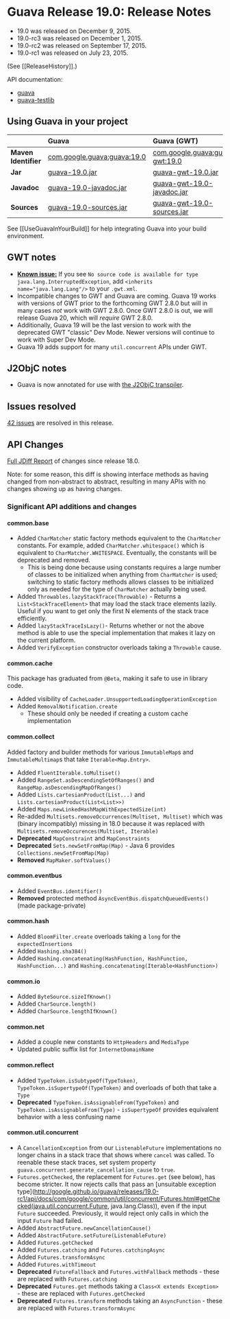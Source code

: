 # Guava Release 19.0: Release Notes

  * 19.0 was released on December 9, 2015.
  * 19.0-rc3 was released on December 1, 2015.
  * 19.0-rc2 was released on September 17, 2015.
  * 19.0-rc1 was released on July 23, 2015.

(See [[ReleaseHistory]].)

API documentation:
  * [guava](http://google.github.io/guava/releases/19.0/api/docs/)
  * [guava-testlib](http://www.javadoc.io/doc/com.google.guava/guava-testlib/19.0)

## Using Guava in your project

|     | **Guava** | **Guava (GWT)** |
|:----|:----------|:----------------|
| **Maven Identifier** | [com.google.guava:guava:19.0](http://search.maven.org/#artifactdetails%7Ccom.google.guava%7Cguava%7C19.0%7Cbundle) | [com.google.guava:guava-gwt:19.0](http://search.maven.org/#artifactdetails%7Ccom.google.guava%7Cguava-gwt%7C19.0%7Cbundle) |
| **Jar** | [guava-19.0.jar](http://search.maven.org/remotecontent?filepath=com/google/guava/guava/19.0/guava-19.0.jar) | [guava-gwt-19.0.jar](http://search.maven.org/remotecontent?filepath=com/google/guava/guava-gwt/19.0/guava-gwt-19.0.jar) |
| **Javadoc** | [guava-19.0-javadoc.jar](http://search.maven.org/remotecontent?filepath=com/google/guava/guava/19.0/guava-19.0-javadoc.jar) | [guava-gwt-19.0-javadoc.jar](http://search.maven.org/remotecontent?filepath=com/google/guava/guava-gwt/19.0/guava-gwt-19.0-javadoc.jar) |
| **Sources** | [guava-19.0-sources.jar](http://search.maven.org/remotecontent?filepath=com/google/guava/guava/19.0/guava-19.0-sources.jar) | [guava-gwt-19.0-sources.jar](http://search.maven.org/remotecontent?filepath=com/google/guava/guava-gwt/19.0/guava-gwt-19.0-sources.jar) |

See [[UseGuavaInYourBuild]] for help integrating Guava into your build environment.

## GWT notes

- [**Known issue:**](https://github.com/google/guava/issues/2638) If you see `No source code is available for type java.lang.InterruptedException`, add `<inherits name="java.lang.Lang"/>` to your `.gwt.xml`.
- Incompatible changes to GWT and Guava are coming. Guava 19 works with versions of GWT prior to the forthcoming GWT 2.8.0 but will in many cases *not* work with GWT 2.8.0. Once GWT 2.8.0 is out, we will release Guava 20, which will *require* GWT 2.8.0.
- Additionally, Guava 19 will be the last version to work with the deprecated GWT "classic" Dev Mode. Newer versions will continue to work with Super Dev Mode.
- Guava 19 adds support for many `util.concurrent` APIs under GWT.

## J2ObjC notes

- Guava is now annotated for use with [the J2ObjC transpiler](http://j2objc.org/).

## Issues resolved

[42 issues](https://github.com/google/guava/issues?q=milestone%3A19.0+is%3Aclosed) are resolved in this release.

## API Changes

[Full JDiff Report](http://google.github.io/guava/releases/19.0/api/diffs/) of changes since release 18.0.

Note: for some reason, this diff is showing interface methods as having changed from non-abstract to abstract, resulting in many APIs with no changes showing up as having changes.

### Significant API additions and changes

#### common.base

  * Added `CharMatcher` static factory methods equivalent to the `CharMatcher` constants. For example, added `CharMatcher.whitespace()` which is equivalent to `CharMatcher.WHITESPACE`. Eventually, the constants will be deprecated and removed.
    * This is being done because using constants requires a large number of classes to be initialized when anything from `CharMatcher` is used; switching to static factory methods allows classes to be initialized only as needed for the type of `CharMatcher` actually being used.
  * Added `Throwables.lazyStackTrace(Throwable)` - Returns a `List<StackTraceElement>` that may load the stack trace elements lazily. Useful if you want to get only the first N elements of the stack trace efficiently.
  * Added `lazyStackTraceIsLazy()`- Returns whether or not the above method is able to use the special implementation that makes it lazy on the current platform.
  * Added `VerifyException` constructor overloads taking a `Throwable` cause.

#### common.cache

This package has graduated from `@Beta`, making it safe to use in library code.

  * Added visibility of `CacheLoader.UnsupportedLoadingOperationException`
  * Added `RemovalNotification.create`
    * These should only be needed if creating a custom cache implementation

#### common.collect

Added factory and builder methods for various `ImmutableMap`s and `ImmutableMultimap`s that take `Iterable<Map.Entry>`.

  * Added `FluentIterable.toMultiset()`
  * Added `RangeSet.asDescendingSetOfRanges()` and `RangeMap.asDescendingMapOfRanges()`
  * Added `Lists.cartesianProduct(List...)` and `Lists.cartesianProduct(List<List>>)`
  * Added `Maps.newLinkedHashMapWithExpectedSize(int)`
  * Re-added `Multisets.removeOccurrences(Multiset, Multiset)` which was (binary incompatibly) missing in 18.0 because it was replaced with `Multisets.removeOccurences(Multiset, Iterable)`
  * **Deprecated** `MapConstraint` and `MapConstraints`
  * **Deprecated** `Sets.newSetFromMap(Map)` - Java 6 provides `Collections.newSetFromMap(Map)`
  * **Removed** `MapMaker.softValues()`

#### common.eventbus

  * Added `EventBus.identifier()`
  * **Removed** protected method `AsyncEventBus.dispatchQueuedEvents()` (made package-private)

#### common.hash

  * Added `BloomFilter.create` overloads taking a `long` for the `expectedInsertions`
  * Added `Hashing.sha384()`
  * Added `Hashing.concatenating(HashFunction, HashFunction, HashFunction...)` and `Hashing.concatenating(Iterable<HashFunction>)`

#### common.io

  * Added `ByteSource.sizeIfKnown()`
  * Added `CharSource.length()`
  * Added `CharSource.lengthIfKnown()`

#### common.net

  * Added a couple new constants to `HttpHeaders` and `MediaType`
  * Updated public suffix list for `InternetDomainName`

#### common.reflect

  * Added `TypeToken.isSubtypeOf(TypeToken)`, `TypeToken.isSupertypeOf(TypeToken)` and overloads of both that take a `Type`
  * **Deprecated** `TypeToken.isAssignableFrom(TypeToken)` and `TypeToken.isAssignableFrom(Type)` - `isSupertypeOf` provides equivalent behavior with a less confusing name

#### common.util.concurrent

  * A `CancellationException` from our `ListenableFuture` implementations no longer chains in a stack trace that shows where `cancel` was called. To reenable these stack traces, set system property `guava.concurrent.generate_cancellation_cause` to `true`.
  * `Futures.getChecked`, the replacement for `Futures.get` (see below), has become stricter. It now rejects calls that pass an [unsuitable exception type](http://google.github.io/guava/releases/19.0-rc1/api/docs/com/google/common/util/concurrent/Futures.html#getChecked(java.util.concurrent.Future, java.lang.Class)), even if the input `Future` succeeded. Previously, it would reject only calls in which the input `Future` had failed.
  * Added `AbstractFuture.newCancellationCause()`
  * Added `AbstractFuture.setFuture(ListenableFuture)`
  * Added `Futures.getChecked`
  * Added `Futures.catching` and `Futures.catchingAsync`
  * Added `Futures.transformAsync`
  * Added `Futures.withTimeout`
  * **Deprecated** `FutureFallback` and `Futures.withFallback` methods - these are replaced with `Futures.catching`
  * **Deprecated** `Futures.get` methods taking a `Class<X extends Exception>` - these are replaced with `Futures.getChecked`
  * **Deprecated** `Futures.transform` methods taking an `AsyncFunction` - these are replaced with `Futures.transformAsync`